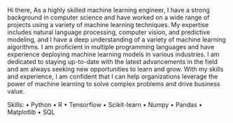 Hi there, As a highly skilled machine learning engineer, I have a strong background in computer science and have worked on a wide range of projects using a variety of machine learning techniques. My expertise includes natural language processing, computer vision, and predictive modeling, and I have a deep understanding of a variety of machine learning algorithms. I am proficient in multiple programming languages and have experience deploying machine learning models in various industries. I am dedicated to staying up-to-date with the latest advancements in the field and am always seeking new opportunities to learn and grow. With my skills and experience, I am confident that I can help organizations leverage the power of machine learning to solve complex problems and drive business value.

Skills:
• Python
• R
• Tensorflow
• Scikit-learn
• Numpy
• Pandas
• Matplotlib
• SQL


<!---
abdelrahmant0/abdelrahmant0 is a ✨ special ✨ repository because its `README.md` (this file) appears on your GitHub profile.
You can click the Preview link to take a look at your changes.
--->
